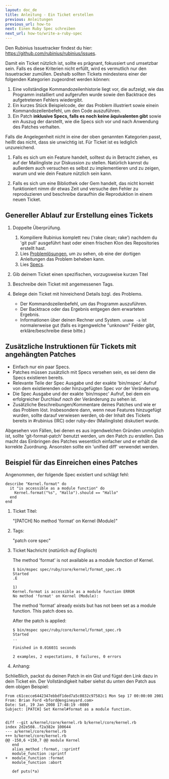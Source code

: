 ```yaml
---
layout: doc_de
title: Anleitung - Ein Ticket erstellen
previous: Anleitungen
previous_url: how-to
next: Einen Ruby Spec schreiben
next_url: how-to/write-a-ruby-spec
---
```


Den Rubinius Issuetracker findest du hier: 
<https://github.com/rubinius/rubinius/issues>.

Damit ein Ticket nützlich ist, sollte es prägnant, fokussiert und umsetzbar 
sein. Falls es diese Kriterien nicht erfüllt, wird es vermutlich nur den 
Issuetracker zumüllen. Deshalb sollten Tickets mindestens einer der folgenden 
Kategorien zugeordnet werden können:

  1. Eine vollständige Kommandozeilenhistorie liegt vor, die aufzeigt, wie das 
     Programm installiert und aufgerufen wurde sowie den Backtrace des
     aufgetretenen Fehlers wiedergibt.
  2. Ein kurzes Stück Beispielcode, der das Problem illustriert sowie einein 
     Kommandozeilenbefehl, um den Code auszuführen.
  3. Ein Patch **inklusive Specs, falls es noch keine äquivalenten
     gibt** sowie ein Auszug der darstellt, wie die Specs sich vor und nach 
     Anwendung des Patches verhalten.

Falls die Angelegenheit nicht in eine der oben genannten Kategorien passt, 
heißt das nicht, dass sie unwichtig ist. Für Ticket ist es lediglich 
unzureichend.

  1. Falls es sich um ein Feature handelt, solltest du in Betracht ziehen, es 
     auf der Mailingliste zur Diskussion zu stellen. Natürlich kannst du 
     außerdem auch versuchen es selbst zu implementieren und zu zeigen, warum 
     und wie dein Feature nützlich sein kann.

  2. Falls es sich um eine Bibliothek oder Gem handelt, das nicht korrekt 
     funktioniert nimm dir etwas Zeit und versuche den Fehler zu reproduzieren
     und beschreibe daraufhin die Reproduktion in einem neuen Ticket.


## Genereller Ablauf zur Erstellung eines Tickets

  1. Doppelte Überprüfung.

     1. Kompiliere Rubinius komplett neu ('rake clean; rake') nachdem du 
        'git pull' ausgeführt hast oder einen frischen Klon des Repositories 
        erstellt hast.
     2. Lies [Problemlösungen](/doc/de/getting-started/troubleshooting),
        um zu sehen, ob eine der dortigen Anleitungen das Problem beheben kann.
     3. Lies [Specs](/doc/de/specs/).

  2. Gib deinem Ticket einen spezifischen, vorzugsweise kurzen Titel

  3. Beschreibe dein Ticket mit angemessenen Tags.

  4. Belege dein Ticket mit hinreichend Details bzgl. des Problems.

     *  Der Kommandozeilenbefehl, um das Programm auszuführen.
     *  Der Backtrace oder das Ergebnis entgegen dem erwarteten Ergebnis.
     *  Informationen über deinen Rechner und System. `uname -a` ist
        normalerweise gut (falls es irgengwelche "unknown" Felder
        gibt, erkläre/beschreibe diese bitte.)


## Zusätzliche Instruktionen für Tickets mit angehängten Patches

  *  Einfach nur ein paar Specs.
  *  Patches müssen zusätzlich mit Specs versehen sein, es sei denn die Specs 
     existieren bereits.
  *  Relevante Teile der Spec Ausgabe und der exakte 'bin/mspec' Aufruf von dem
     existierenden oder hinzugefügten Spec *vor* der Veränderung.
  *  Die Spec Ausgabe und der exakte 'bin/mspec' Aufruf, bei dem ein 
     erfolgreicher Durchlauf *nach* der Veränderung zu sehen ist.
  *  Zusätzliche Beschreibungen/Kommentare deines Patches und wie er das 
     Problem löst. Insbesondere dann, wenn neue Features hinzugefügt wurden, 
     sollte darauf verwiesen werden, ob der Inhalt des Tickets bereits in 
     #rubinius (IRC) oder ruby-dev (Mailingliste) diskutiert wurde.

Abgesehen von Fällen, bei denen es aus irgendwelchen Gründen unmöglich ist, 
sollte 'git-format-patch' benutzt werden, um den Patch zu erstellen. Das macht
das Einbringen des Patches wesentlich einfacher und er erhält die korrekte 
Zuordnung. Ansonsten sollte ein 'unified diff' verwendet werden.

## Beispiel für das Einreichen eines Patches

Angenommen, der folgende Spec existiert und schlägt fehl:

    describe "Kernel.format" do
      it "is accessible as a module function" do
        Kernel.format("%s", "Hallo").should == "Hallo"
      end
    end

1. Ticket Titel:

   "[PATCH] No method 'format' on Kernel (Module)"

2. Tags:

   "patch core spec"

3. Ticket Nachricht (<i>natürlich auf Englisch</i>)

   The method 'format' is not available as a module function of Kernel.

       $ bin/mspec spec/ruby/core/kernel/format_spec.rb
       Started
       .E

       1)
       Kernel.format is accessible as a module function ERROR
       No method 'format' on Kernel (Module):

   The method 'format' already exists but has not been set as a module
   function.  This patch does so.

   After the patch is applied:

       $ bin/mspec spec/ruby/core/kernel/format_spec.rb
       Started
       ..

       Finished in 0.016031 seconds

       2 examples, 2 expectations, 0 failures, 0 errors

4. Anhang:

Schließlich, packst du deinen Patch in ein Gist und fügst den Link dazu in
dein Ticket ein. Der Vollständigkeit halber siehst du unten den Patch aus dem 
obigen Beispiel:

    From c61cecce6442347ebbdf1ded7a5c0832c97582c1 Mon Sep 17 00:00:00 2001
    From: Brian Ford <bford@engineyard.com>
    Date: Sat, 19 Jan 2008 17:48:19 -0800
    Subject: [PATCH] Set Kernel#format as a module function.


    diff --git a/kernel/core/kernel.rb b/kernel/core/kernel.rb
    index 2d2e508..f2a382e 100644
    --- a/kernel/core/kernel.rb
    +++ b/kernel/core/kernel.rb
    @@ -150,6 +150,7 @@ module Kernel
       end
       alias_method :format, :sprintf
       module_function :sprintf
    +  module_function :format
       module_function :abort

       def puts(*a)
